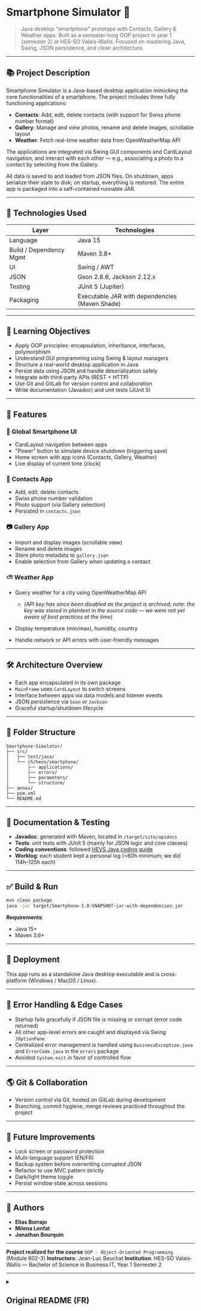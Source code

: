 # Smartphone Simulator 📱

> Java desktop "smartphone" prototype with Contacts, Gallery & Weather apps. Built as a semester-long OOP project in year 1 (semester 2) at HES-SO Valais-Wallis. Focused on mastering Java, Swing, JSON persistence, and clean architecture.

---

## 📚 Project Description

Smartphone Simulator is a Java-based desktop application mimicking the core functionalities of a smartphone. The project includes three fully functioning applications:

* **Contacts**: Add, edit, delete contacts (with support for Swiss phone number format)
* **Gallery**: Manage and view photos, rename and delete images, scrollable layout
* **Weather**: Fetch real-time weather data from OpenWeatherMap API

The applications are integrated via Swing GUI components and CardLayout navigation, and interact with each other — e.g., associating a photo to a contact by selecting from the Gallery.

All data is saved to and loaded from JSON files. On shutdown, apps serialize their state to disk; on startup, everything is restored. The entire app is packaged into a self-contained runnable JAR.

---

## 🧪 Technologies Used

| Layer                   | Technologies                                   |
| ----------------------- | ---------------------------------------------- |
| Language                | Java 15                                        |
| Build / Dependency Mgmt | Maven 3.8+                                     |
| UI                      | Swing / AWT                                    |
| JSON                    | Gson 2.8.6, Jackson 2.12.x                     |
| Testing                 | JUnit 5 (Jupiter)                              |
| Packaging               | Executable JAR with dependencies (Maven Shade) |

---

## **🎯** Learning Objectives

* Apply OOP principles: encapsulation, inheritance, interfaces, polymorphism
* Understand GUI programming using Swing & layout managers
* Structure a real-world desktop application in Java
* Persist data using JSON and handle deserialization safely
* Integrate with third-party APIs (REST + HTTP)
* Use Git and GitLab for version control and collaboration
* Write documentation (Javadoc) and unit tests (JUnit 5)

---

## 🔧 Features

### 📄 Global Smartphone UI

* CardLayout navigation between apps
* "Power" button to simulate device shutdown (triggering save)
* Home screen with app icons (Contacts, Gallery, Weather)
* Live display of current time (clock)

### 👤 Contacts App

* Add, edit, delete contacts
* Swiss phone number validation
* Photo support (via Gallery selection)
* Persisted in `contacts.json`

### 📷 Gallery App

* Import and display images (scrollable view)
* Rename and delete images
* Store photo metadata to `gallery.json`
* Enable selection from Gallery when updating a contact

### ⛅ Weather App

* Query weather for a city using OpenWeatherMap API&#x20;

  * *(API key has since been disabled as the project is archived; note: the key was stored in plaintext in the source code — we were not yet aware of best practices at the time)*
* Display temperature (min/max), humidity, country
* Handle network or API errors with user-friendly messages

---

## 🛠️ Architecture Overview

* Each app encapsulated in its own package
* `MainFrame` uses `CardLayout` to switch screens
* Interface between apps via data models and listener events
* JSON persistence via `Gson` or `Jackson`
* Graceful startup/shutdown lifecycle

---

## 📁 Folder Structure

```
Smartphone-Simulator/
├── src/
│   ├── test/java/ 
│   └── ch/hevs/smartphone/      
│       ├── applications/
│       ├── errors/
│       ├── parameters/
│       └── structure/
├── annex/                 
├── pom.xml
└── README.md
```

---

## 📘 Documentation & Testing

* **Javadoc**: generated with Maven, located in `/target/site/apidocs`
* **Tests**: unit tests with JUnit 5 (mainly for JSON logic and core classes)
* **Coding conventions**: followed [HEVS Java coding guide](https://hevs.ch/ig)
* **Worklog**: each student kept a personal log (\~60h minimum; we did 114h–125h each)

---

## ✅ Build & Run

```bash
mvn clean package
java -jar target/Smartphone-1.0-SNAPSHOT-jar-with-dependencies.jar
```

**Requirements**:

* Java 15+
* Maven 3.6+

---

## 🚀 Deployment

This app runs as a standalone Java desktop executable and is cross-platform (Windows / MacOS / Linux).

---

## 🚩 Error Handling & Edge Cases

* Startup fails gracefully if JSON file is missing or corrupt (error code returned)
* All other app-level errors are caught and displayed via Swing `JOptionPane`
* Centralized error management is handled using `BusinessException.java` and `ErrorCode.java` in the `errors` package
* Avoided `System.exit` in favor of controlled flow

---

## 🌎 Git & Collaboration

* Version control via Git, hosted on GitLab during development
* Branching, commit hygiene, merge reviews practiced throughout the project

---

## 🚤 Future Improvements

* Lock screen or password protection
* Multi-language support (EN/FR)
* Backup system before overwriting corrupted JSON
* Refactor to use MVC pattern strictly
* Dark/light theme toggle
* Persist window state across sessions

---

## 👤 Authors

* **Elias Borrajo**
* **Milena Lonfat**
* **Jonathan Bourquin**

---

**Project realized for the course** `OOP - Object-Oriented Programming` (Module 602-3)
**Instructors**: Jean-Luc Beuchat
**Institution**: HES-SO Valais-Wallis — Bachelor of Science in Business IT, Year 1 Semester 2

---

<details>
  <summary>
    <h2> Original README (FR)</h2>
  </summary>
  <h1>Smartphone Simulator</h1> 

  ## Description

  This project was carried out by a group of 3 people from class 602\_3: Jonathan Bourquin, Milena Lonfat and Elias Borrajo. It's the second semester project of Object‑Oriented Programming at HEG ‑ Sierre ‑ FIG.
  
  The goal is to simulate a smartphone with realistic behavior on a screen. Three applications on the phone have been developed:
  
  * Contacts
  * Gallery
  * Weather
  
  The Contact and the Gallery application communicate together, and the weather application retrieves information from an API.
  
  ## How to install the app
  
  This project is independent of the OS, it can be installed on Windows, macOS and Linux. To do this, you must create an environment variable directly on the PC. This variable acts as launcher / installer for the smartphone application. The name of the environment variable must be **SMARTPHONEPROJECT**. For example on Windows, the value of this variable must be something like `C:\Users\username\Desktop\SmartPhone`.
  
  ## Summary of results
  
  We have 3 stand‑alone applications that meet the specifications requests.
  
  * **Contact**
  
    * We have an address book
    * Adding contacts is done
  
      * Format of Swiss telephone numbers
    * Editing contacts
    * Delete contacts
    * The contact app communicates with the gallery app to change the contact's photo
  * **Gallery**
  
    * Import photos from PC, alone or in groups
    * Show photo
    * Editing the name of the photo
    * Deleting the photo
  * **Weather**
  
    * API recovery (openweathermap)
    * Display of the current, minimum and maximum temperature of the day
  
      * Humidity
      * Icon display
      * Displays the country
      * City change
      * Error handling in case of wrong city name, no connection, or wrong URL
  
  The current date and time are displayed. The home button brings us back to the main screen same for the cardLayouts of the applications. The button to turn off the phone is working properly. The structure of the Smartphone is consistent with each application with its cardlayout management if there is one. The errors were handled with try and catch and JOptionPanes. The testing of the three applications has been carried out. All known bugs have been fixed.
  
  All applications de‑serialize the data when opening the smartphone, and serialize the data when leaving the smartphone. Serialization saves JSON files on the PC, in the location given by the user when creating the environment variable. cf. how to install the app. If the JSON files are missing or corrupted, they are created or overwrite. The Javadoc was generated in HTML format in the `target` folder.
  
  ## Future improvements
  
  * Optimization of the application, still too slow on some tasks.
  * Add a lock screen
  * Improved app refresh, maybe avoid rebuilding the whole app?
  * Add additional masks for phone numbers from different countries
  * Deepen the graphic aspect of the project
  * Choose app language
  * Being able to take snapshots like a virtual machine
  
  
  # Specifications given by the teachers
  # Projet - Simulateur de smartphone
  
  ## Directives générales
  
  Le sujet du projet sera imposé afin de garantir un projet de taille raisonnable
  pour le temps imparti.
  
  Le sujet proposé permet de valider vos connaissances en programmation et en
  gestion de projet. Démarquez-vous de vos collègues grâce à votre créativité et
  votre esprit d’initiative.
  
  Le projet se fait par groupe de 3. Le temps de travail minimum alloué au projet
  est de 60 périodes par étudiant, mais selon votre rythme, vous pourrez être
  amenés à faire plus.
  
  Vous serez évalués sur une session de tests de 20 minutes par groupe. Vous
  testerez les fonctionnalités de votre application selon le protocole de tests
  imposé par des professeurs. Une partie des questions concernera
  l’architecture et le code de l’application.
  
  ## Sujet
  
  Le projet consiste à simuler un *smartphone* avec trois applications :
  
  - un carnet d'adresses (ajout, édition, suppression);
  
  - une galerie photographies (ajout, suppression, changement du nom du fichier);
  
  - une application faisant appel à une API externe (agenda, météo, bourse, stockage
    de données, ...)
  
  Au moins deux des applications développées doivent interagir. Par exemple :
  
  - accéder aux contacts depuis l'agenda pour fixer un rendez-vous (le carnet
    d'adresses est lancé depuis l'agenda, on choisit un contact et le contact est
    ajouté au rendez-vous);
  
  - associer une photo à un contact (la galerie de photos est ouverte depuis le
    carnet d'adresses, on choisit une photo qui est ensuite affichée à côté du nom
    du contact);
  
  - sauvegarder les photos dans le cloud (par exemple avec
    [Pantry](https://getpantry.cloud)).
  
  Remarques :
  
  -	Lorsqu’on éteint le *smartphone* (i.e. on quitte l’application),
       les données sont sauvegardées dans un fichier JSON.
  
  -	La taille des fenêtres de vos app. doit ressembler à ce qu'on retrouve sur un vrai smartphone.
  
  -	Votre *smartphone* est utilisable à la souris (*combobox*, *scrollbar*, ... autorisés).
  
  -	Gestion simplifiée de l’écran principal (écran d'accueil, *launcher*).
  
  ## Délivrables
  
  - Invitation à rejoindre le projet **GitLab** (avec le rôle *developer*)
    (envoyer l'invitation à `@nafm` et `@jlbhevs`)
  
  - Le journal de travail individuel
  
  ## Contraintes techniques
  
  - Gestion de version : git et GitLab
  
  - Projet Maven permettant de compiler un JAR contenant toutes les dépendances
    avec la commande
  
    ```bash
    mvn clean package
    ```
  
  - Langage : Java 14 ou supérieur
  
      - Utiliser le paradigme objet vu en cours (composition, héritage, polymorphisme, classes abstraites et interfaces)
  
      - Définir des codes d'erreur ainsi qu'une exception
  
      - Le code est documenté ([javadoc](https://docs.oracle.com/javase/8/docs/technotes/tools/windows/javadoc.html))
  
      - Utiliser le framework Swing pour l'interface graphique
  
      - Ecrire des tests avec JUnit 5 pour chaque application
  
  - L'application peut ne pas démarrer si le fichier JSON contenant les données
    est corrompu ou manquant. Le programme retourne alors un code d'erreur
    décrivant le problème rencontré. C'est la seule étape où le programme
    peut se terminer automatiquement : dans tous les autres cas, d'éventuelles
    erreurs sont gérées par des exceptions et un message d'erreur est affiché à
    l'écran.
  
  - Le programme fonctionne sous Windows, Linux et macOS.




  
</details>







